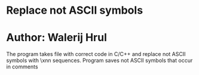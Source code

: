 # Replace not ASCII symbols
# Author: Walerij Hrul

The program takes file with correct code in C/C++ and replace not ASCII symbols with \xnn sequences.
Program saves not ASCII symbols that occur in comments